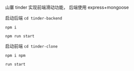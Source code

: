 山寨 tinder
实现前端滑动功能，
后端使用 express+mongoose

启动后端
`cd tinder-backend` 

`npm i` 

`npm run start`

启动前端
`cd tinder-clone`

 `npm i npm`
 
`run start`
